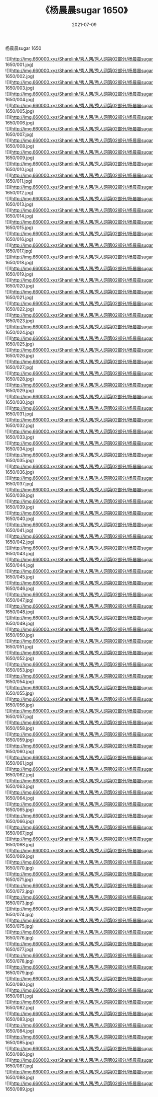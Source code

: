 ﻿---
layout: post
title:  《杨晨晨sugar 1650》
date:   2021-07-09
img: http://img.660000.xyz/Sharelink/秀人网/秀人网第02部分/杨晨晨sugar 1650/000.jpg
categories: [美女, 清纯, 唯美]
---

杨晨晨sugar 1650

  ![](http://img.660000.xyz/Sharelink/秀人网/秀人网第02部分/杨晨晨sugar 1650/001.jpg) <br> ![](http://img.660000.xyz/Sharelink/秀人网/秀人网第02部分/杨晨晨sugar 1650/002.jpg) <br> ![](http://img.660000.xyz/Sharelink/秀人网/秀人网第02部分/杨晨晨sugar 1650/003.jpg) <br> ![](http://img.660000.xyz/Sharelink/秀人网/秀人网第02部分/杨晨晨sugar 1650/004.jpg) <br> ![](http://img.660000.xyz/Sharelink/秀人网/秀人网第02部分/杨晨晨sugar 1650/005.jpg) <br> ![](http://img.660000.xyz/Sharelink/秀人网/秀人网第02部分/杨晨晨sugar 1650/006.jpg) <br> ![](http://img.660000.xyz/Sharelink/秀人网/秀人网第02部分/杨晨晨sugar 1650/007.jpg) <br> ![](http://img.660000.xyz/Sharelink/秀人网/秀人网第02部分/杨晨晨sugar 1650/008.jpg) <br> ![](http://img.660000.xyz/Sharelink/秀人网/秀人网第02部分/杨晨晨sugar 1650/009.jpg) <br> ![](http://img.660000.xyz/Sharelink/秀人网/秀人网第02部分/杨晨晨sugar 1650/010.jpg) <br> ![](http://img.660000.xyz/Sharelink/秀人网/秀人网第02部分/杨晨晨sugar 1650/011.jpg) <br> ![](http://img.660000.xyz/Sharelink/秀人网/秀人网第02部分/杨晨晨sugar 1650/012.jpg) <br> ![](http://img.660000.xyz/Sharelink/秀人网/秀人网第02部分/杨晨晨sugar 1650/013.jpg) <br> ![](http://img.660000.xyz/Sharelink/秀人网/秀人网第02部分/杨晨晨sugar 1650/014.jpg) <br> ![](http://img.660000.xyz/Sharelink/秀人网/秀人网第02部分/杨晨晨sugar 1650/015.jpg) <br> ![](http://img.660000.xyz/Sharelink/秀人网/秀人网第02部分/杨晨晨sugar 1650/016.jpg) <br> ![](http://img.660000.xyz/Sharelink/秀人网/秀人网第02部分/杨晨晨sugar 1650/017.jpg) <br> ![](http://img.660000.xyz/Sharelink/秀人网/秀人网第02部分/杨晨晨sugar 1650/018.jpg) <br> ![](http://img.660000.xyz/Sharelink/秀人网/秀人网第02部分/杨晨晨sugar 1650/019.jpg) <br> ![](http://img.660000.xyz/Sharelink/秀人网/秀人网第02部分/杨晨晨sugar 1650/020.jpg) <br> ![](http://img.660000.xyz/Sharelink/秀人网/秀人网第02部分/杨晨晨sugar 1650/021.jpg) <br> ![](http://img.660000.xyz/Sharelink/秀人网/秀人网第02部分/杨晨晨sugar 1650/022.jpg) <br> ![](http://img.660000.xyz/Sharelink/秀人网/秀人网第02部分/杨晨晨sugar 1650/023.jpg) <br> ![](http://img.660000.xyz/Sharelink/秀人网/秀人网第02部分/杨晨晨sugar 1650/024.jpg) <br> ![](http://img.660000.xyz/Sharelink/秀人网/秀人网第02部分/杨晨晨sugar 1650/025.jpg) <br> ![](http://img.660000.xyz/Sharelink/秀人网/秀人网第02部分/杨晨晨sugar 1650/026.jpg) <br> ![](http://img.660000.xyz/Sharelink/秀人网/秀人网第02部分/杨晨晨sugar 1650/027.jpg) <br> ![](http://img.660000.xyz/Sharelink/秀人网/秀人网第02部分/杨晨晨sugar 1650/028.jpg) <br> ![](http://img.660000.xyz/Sharelink/秀人网/秀人网第02部分/杨晨晨sugar 1650/029.jpg) <br> ![](http://img.660000.xyz/Sharelink/秀人网/秀人网第02部分/杨晨晨sugar 1650/030.jpg) <br> ![](http://img.660000.xyz/Sharelink/秀人网/秀人网第02部分/杨晨晨sugar 1650/031.jpg) <br> ![](http://img.660000.xyz/Sharelink/秀人网/秀人网第02部分/杨晨晨sugar 1650/032.jpg) <br> ![](http://img.660000.xyz/Sharelink/秀人网/秀人网第02部分/杨晨晨sugar 1650/033.jpg) <br> ![](http://img.660000.xyz/Sharelink/秀人网/秀人网第02部分/杨晨晨sugar 1650/034.jpg) <br> ![](http://img.660000.xyz/Sharelink/秀人网/秀人网第02部分/杨晨晨sugar 1650/035.jpg) <br> ![](http://img.660000.xyz/Sharelink/秀人网/秀人网第02部分/杨晨晨sugar 1650/036.jpg) <br> ![](http://img.660000.xyz/Sharelink/秀人网/秀人网第02部分/杨晨晨sugar 1650/037.jpg) <br> ![](http://img.660000.xyz/Sharelink/秀人网/秀人网第02部分/杨晨晨sugar 1650/038.jpg) <br> ![](http://img.660000.xyz/Sharelink/秀人网/秀人网第02部分/杨晨晨sugar 1650/039.jpg) <br> ![](http://img.660000.xyz/Sharelink/秀人网/秀人网第02部分/杨晨晨sugar 1650/040.jpg) <br> ![](http://img.660000.xyz/Sharelink/秀人网/秀人网第02部分/杨晨晨sugar 1650/041.jpg) <br> ![](http://img.660000.xyz/Sharelink/秀人网/秀人网第02部分/杨晨晨sugar 1650/042.jpg) <br> ![](http://img.660000.xyz/Sharelink/秀人网/秀人网第02部分/杨晨晨sugar 1650/043.jpg) <br> ![](http://img.660000.xyz/Sharelink/秀人网/秀人网第02部分/杨晨晨sugar 1650/044.jpg) <br> ![](http://img.660000.xyz/Sharelink/秀人网/秀人网第02部分/杨晨晨sugar 1650/045.jpg) <br> ![](http://img.660000.xyz/Sharelink/秀人网/秀人网第02部分/杨晨晨sugar 1650/046.jpg) <br> ![](http://img.660000.xyz/Sharelink/秀人网/秀人网第02部分/杨晨晨sugar 1650/047.jpg) <br> ![](http://img.660000.xyz/Sharelink/秀人网/秀人网第02部分/杨晨晨sugar 1650/048.jpg) <br> ![](http://img.660000.xyz/Sharelink/秀人网/秀人网第02部分/杨晨晨sugar 1650/049.jpg) <br> ![](http://img.660000.xyz/Sharelink/秀人网/秀人网第02部分/杨晨晨sugar 1650/050.jpg) <br> ![](http://img.660000.xyz/Sharelink/秀人网/秀人网第02部分/杨晨晨sugar 1650/051.jpg) <br> ![](http://img.660000.xyz/Sharelink/秀人网/秀人网第02部分/杨晨晨sugar 1650/052.jpg) <br> ![](http://img.660000.xyz/Sharelink/秀人网/秀人网第02部分/杨晨晨sugar 1650/053.jpg) <br> ![](http://img.660000.xyz/Sharelink/秀人网/秀人网第02部分/杨晨晨sugar 1650/054.jpg) <br> ![](http://img.660000.xyz/Sharelink/秀人网/秀人网第02部分/杨晨晨sugar 1650/055.jpg) <br> ![](http://img.660000.xyz/Sharelink/秀人网/秀人网第02部分/杨晨晨sugar 1650/056.jpg) <br> ![](http://img.660000.xyz/Sharelink/秀人网/秀人网第02部分/杨晨晨sugar 1650/057.jpg) <br> ![](http://img.660000.xyz/Sharelink/秀人网/秀人网第02部分/杨晨晨sugar 1650/058.jpg) <br> ![](http://img.660000.xyz/Sharelink/秀人网/秀人网第02部分/杨晨晨sugar 1650/059.jpg) <br> ![](http://img.660000.xyz/Sharelink/秀人网/秀人网第02部分/杨晨晨sugar 1650/060.jpg) <br> ![](http://img.660000.xyz/Sharelink/秀人网/秀人网第02部分/杨晨晨sugar 1650/061.jpg) <br> ![](http://img.660000.xyz/Sharelink/秀人网/秀人网第02部分/杨晨晨sugar 1650/062.jpg) <br> ![](http://img.660000.xyz/Sharelink/秀人网/秀人网第02部分/杨晨晨sugar 1650/063.jpg) <br> ![](http://img.660000.xyz/Sharelink/秀人网/秀人网第02部分/杨晨晨sugar 1650/064.jpg) <br> ![](http://img.660000.xyz/Sharelink/秀人网/秀人网第02部分/杨晨晨sugar 1650/065.jpg) <br> ![](http://img.660000.xyz/Sharelink/秀人网/秀人网第02部分/杨晨晨sugar 1650/066.jpg) <br> ![](http://img.660000.xyz/Sharelink/秀人网/秀人网第02部分/杨晨晨sugar 1650/067.jpg) <br> ![](http://img.660000.xyz/Sharelink/秀人网/秀人网第02部分/杨晨晨sugar 1650/068.jpg) <br> ![](http://img.660000.xyz/Sharelink/秀人网/秀人网第02部分/杨晨晨sugar 1650/069.jpg) <br> ![](http://img.660000.xyz/Sharelink/秀人网/秀人网第02部分/杨晨晨sugar 1650/070.jpg) <br> ![](http://img.660000.xyz/Sharelink/秀人网/秀人网第02部分/杨晨晨sugar 1650/071.jpg) <br> ![](http://img.660000.xyz/Sharelink/秀人网/秀人网第02部分/杨晨晨sugar 1650/072.jpg) <br> ![](http://img.660000.xyz/Sharelink/秀人网/秀人网第02部分/杨晨晨sugar 1650/073.jpg) <br> ![](http://img.660000.xyz/Sharelink/秀人网/秀人网第02部分/杨晨晨sugar 1650/074.jpg) <br> ![](http://img.660000.xyz/Sharelink/秀人网/秀人网第02部分/杨晨晨sugar 1650/075.jpg) <br> ![](http://img.660000.xyz/Sharelink/秀人网/秀人网第02部分/杨晨晨sugar 1650/076.jpg) <br> ![](http://img.660000.xyz/Sharelink/秀人网/秀人网第02部分/杨晨晨sugar 1650/077.jpg) <br> ![](http://img.660000.xyz/Sharelink/秀人网/秀人网第02部分/杨晨晨sugar 1650/078.jpg) <br> ![](http://img.660000.xyz/Sharelink/秀人网/秀人网第02部分/杨晨晨sugar 1650/079.jpg) <br> ![](http://img.660000.xyz/Sharelink/秀人网/秀人网第02部分/杨晨晨sugar 1650/080.jpg) <br> ![](http://img.660000.xyz/Sharelink/秀人网/秀人网第02部分/杨晨晨sugar 1650/081.jpg) <br> ![](http://img.660000.xyz/Sharelink/秀人网/秀人网第02部分/杨晨晨sugar 1650/082.jpg) <br> ![](http://img.660000.xyz/Sharelink/秀人网/秀人网第02部分/杨晨晨sugar 1650/083.jpg) <br> ![](http://img.660000.xyz/Sharelink/秀人网/秀人网第02部分/杨晨晨sugar 1650/084.jpg) <br> ![](http://img.660000.xyz/Sharelink/秀人网/秀人网第02部分/杨晨晨sugar 1650/085.jpg) <br> ![](http://img.660000.xyz/Sharelink/秀人网/秀人网第02部分/杨晨晨sugar 1650/086.jpg) <br> ![](http://img.660000.xyz/Sharelink/秀人网/秀人网第02部分/杨晨晨sugar 1650/087.jpg) <br> ![](http://img.660000.xyz/Sharelink/秀人网/秀人网第02部分/杨晨晨sugar 1650/088.jpg) <br> ![](http://img.660000.xyz/Sharelink/秀人网/秀人网第02部分/杨晨晨sugar 1650/089.jpg) <br>